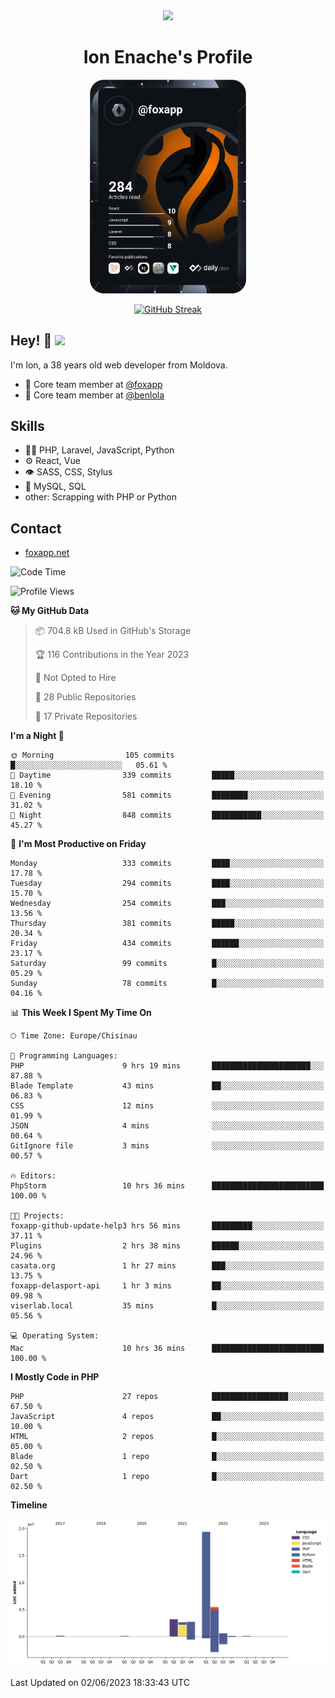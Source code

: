<div id="header" align="center">
  <img src="https://media.giphy.com/media/M9gbBd9nbDrOTu1Mqx/giphy.gif" width="100"/>
	<h1>Ion Enache's Profile</h1>
</div>
<div align="center">
	<a href="https://app.daily.dev/foxapp"><img src="https://github.com/foxapp/foxapp/blob/master/devcard.svg" width="250" alt="Ion Enache's Dev Card"/></a>
</div>


<div align="center">
	
[![GitHub Streak](http://github-readme-streak-stats.herokuapp.com?user=foxapp&hide_border=true&date_format=M%20j%5B%2C%20Y%5D)](https://git.io/streak-stats)
	
</div>


## Hey! 👋 <img src="https://media.giphy.com/media/hvRJCLFzcasrR4ia7z/giphy.gif" width="30px"/>
I'm Ion, a 38 years old web developer from Moldova.


- 👥 Core team member at [@foxapp](https://github.com/foxapp)
- 👥 Core team member at [@benlola](https://github.com/benlola)

## Skills
- 👨‍💻 PHP, Laravel, JavaScript, Python
- ⚙️ React, Vue
- 👁️ SASS, CSS, Stylus
- 💽 MySQL, SQL
- other: Scrapping with PHP or Python

## Contact
- [foxapp.net](https://www.foxapp.net)

<!--START_SECTION:waka-->
![Code Time](http://img.shields.io/badge/Code%20Time-1%2C335%20hrs%209%20mins-blue)

![Profile Views](http://img.shields.io/badge/Profile%20Views-0-blue)

**🐱 My GitHub Data** 

> 📦 704.8 kB Used in GitHub's Storage 
 > 
> 🏆 116 Contributions in the Year 2023
 > 
> 🚫 Not Opted to Hire
 > 
> 📜 28 Public Repositories 
 > 
> 🔑 17 Private Repositories 
 > 
**I'm a Night 🦉** 

```text
🌞 Morning                105 commits         █░░░░░░░░░░░░░░░░░░░░░░░░   05.61 % 
🌆 Daytime                339 commits         █████░░░░░░░░░░░░░░░░░░░░   18.10 % 
🌃 Evening                581 commits         ████████░░░░░░░░░░░░░░░░░   31.02 % 
🌙 Night                  848 commits         ███████████░░░░░░░░░░░░░░   45.27 % 
```
📅 **I'm Most Productive on Friday** 

```text
Monday                   333 commits         ████░░░░░░░░░░░░░░░░░░░░░   17.78 % 
Tuesday                  294 commits         ████░░░░░░░░░░░░░░░░░░░░░   15.70 % 
Wednesday                254 commits         ███░░░░░░░░░░░░░░░░░░░░░░   13.56 % 
Thursday                 381 commits         █████░░░░░░░░░░░░░░░░░░░░   20.34 % 
Friday                   434 commits         ██████░░░░░░░░░░░░░░░░░░░   23.17 % 
Saturday                 99 commits          █░░░░░░░░░░░░░░░░░░░░░░░░   05.29 % 
Sunday                   78 commits          █░░░░░░░░░░░░░░░░░░░░░░░░   04.16 % 
```


📊 **This Week I Spent My Time On** 

```text
🕑︎ Time Zone: Europe/Chisinau

💬 Programming Languages: 
PHP                      9 hrs 19 mins       ██████████████████████░░░   87.88 % 
Blade Template           43 mins             ██░░░░░░░░░░░░░░░░░░░░░░░   06.83 % 
CSS                      12 mins             ░░░░░░░░░░░░░░░░░░░░░░░░░   01.99 % 
JSON                     4 mins              ░░░░░░░░░░░░░░░░░░░░░░░░░   00.64 % 
GitIgnore file           3 mins              ░░░░░░░░░░░░░░░░░░░░░░░░░   00.57 % 

🔥 Editors: 
PhpStorm                 10 hrs 36 mins      █████████████████████████   100.00 % 

🐱‍💻 Projects: 
foxapp-github-update-help3 hrs 56 mins       █████████░░░░░░░░░░░░░░░░   37.11 % 
Plugins                  2 hrs 38 mins       ██████░░░░░░░░░░░░░░░░░░░   24.96 % 
casata.org               1 hr 27 mins        ███░░░░░░░░░░░░░░░░░░░░░░   13.75 % 
foxapp-delasport-api     1 hr 3 mins         ██░░░░░░░░░░░░░░░░░░░░░░░   09.98 % 
viserlab.local           35 mins             █░░░░░░░░░░░░░░░░░░░░░░░░   05.56 % 

💻 Operating System: 
Mac                      10 hrs 36 mins      █████████████████████████   100.00 % 
```

**I Mostly Code in PHP** 

```text
PHP                      27 repos            █████████████████░░░░░░░░   67.50 % 
JavaScript               4 repos             ██░░░░░░░░░░░░░░░░░░░░░░░   10.00 % 
HTML                     2 repos             █░░░░░░░░░░░░░░░░░░░░░░░░   05.00 % 
Blade                    1 repo              █░░░░░░░░░░░░░░░░░░░░░░░░   02.50 % 
Dart                     1 repo              █░░░░░░░░░░░░░░░░░░░░░░░░   02.50 % 
```



**Timeline**

![Lines of Code chart](https://raw.githubusercontent.com/foxapp/foxapp/master/assets/bar_graph.png)


 Last Updated on 02/06/2023 18:33:43 UTC
<!--END_SECTION:waka-->
